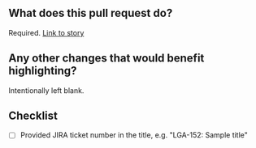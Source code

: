 ## What does this pull request do?

Required.
[Link to story](https://dsdmoj.atlassian.net/browse/MAPD-XXX)

## Any other changes that would benefit highlighting?

Intentionally left blank.

## Checklist

- [ ] Provided JIRA ticket number in the title, e.g. "LGA-152: Sample title"
